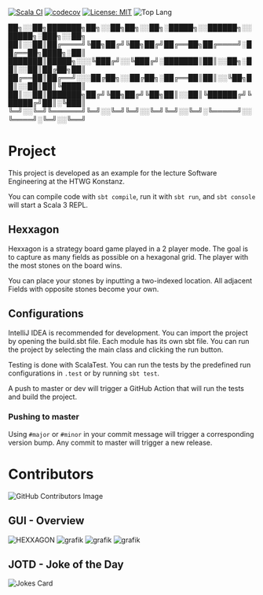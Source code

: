 [![Scala CI](https://github.com/HexxagonHTWG/Hexxagon/actions/workflows/scala.yml/badge.svg?branch=master)](https://github.com/HexxagonHTWG/Hexxagon/actions/workflows/scala.yml)
[![codecov](https://codecov.io/gh/HexxagonHTWG/Hexxagon/branch/master/graph/badge.svg?token=GGXRQECCY7)](https://codecov.io/gh/HexxagonHTWG/Hexxagon)
[![License: MIT](https://img.shields.io/badge/License-MIT-yellow.svg)](https://opensource.org/licenses/MIT)
![Top Lang](https://img.shields.io/github/languages/top/HexxagonHTWG/Hexxagon?color=magenta)

██╗░░██╗███████╗██╗░░██╗██╗░░██╗░█████╗░░██████╗░░█████╗░███╗░░██╗
██║░░██║██╔════╝╚██╗██╔╝╚██╗██╔╝██╔══██╗██╔════╝░██╔══██╗████╗░██║
███████║█████╗░░░╚███╔╝░░╚███╔╝░███████║██║░░██╗░██║░░██║██╔██╗██║
██╔══██║██╔══╝░░░██╔██╗░░██╔██╗░██╔══██║██║░░╚██╗██║░░██║██║╚████║
██║░░██║███████╗██╔╝╚██╗██╔╝╚██╗██║░░██║╚██████╔╝╚█████╔╝██║░╚███║
╚═╝░░╚═╝╚══════╝╚═╝░░╚═╝╚═╝░░╚═╝╚═╝░░╚═╝░╚═════╝░░╚════╝░╚═╝░░╚══╝

# Project

This project is developed as an example for the lecture Software Engineering at the HTWG Konstanz.

You can compile code with `sbt compile`, run it with `sbt run`, and `sbt console` will start a Scala 3 REPL.

## Hexxagon

Hexxagon is a strategy board game played in a 2 player mode. The goal is to capture as many fields as possible on a
hexagonal grid. The player with the most stones on the board wins.

You can place your stones by inputting a two-indexed location. All adjacent Fields with opposite stones become your own.

## Configurations

IntelliJ IDEA is recommended for development. You can import the project by opening the build.sbt file.
Each module has its own sbt file. You can run the project by selecting the main class and clicking the run button.

Testing is done with ScalaTest. You can run the tests by the predefined run configurations in `.test` or by
running `sbt test`.

A push to master or dev will trigger a GitHub Action that will run the tests and build the project.

### Pushing to master

Using `#major` or `#minor` in your commit message will trigger a corresponding version bump. Any commit to master will
trigger a new release.

# Contributors

![GitHub Contributors Image](https://contrib.rocks/image?repo=HexxagonHTWG/Hexxagon)

## GUI - Overview

![HEXXAGON](https://user-images.githubusercontent.com/34040518/151370057-dd08f6ff-a616-44c8-8bac-97bae45c1a9f.gif)
![grafik](https://user-images.githubusercontent.com/34040518/145568350-a6b652d0-cc23-46a6-b5c3-1ecc1d98556a.png)
![grafik](https://user-images.githubusercontent.com/34040518/147228936-72d1362f-46bd-4367-8f57-4067dd7dd758.png)
![grafik](https://user-images.githubusercontent.com/34040518/147615216-5e6b8078-cf84-41f2-9e3b-ac4b67ec902b.png)

## JOTD - Joke of the Day

![Jokes Card](https://readme-jokes.vercel.app/api)
